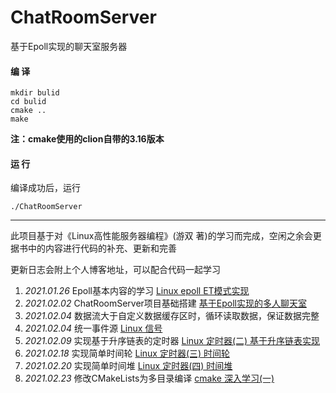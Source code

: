 # ChatRoomServer
基于Epoll实现的聊天室服务器

#### 编 译
```$xslt
mkdir bulid
cd bulid
cmake ..
make
```
**注：cmake使用的clion自带的3.16版本**

#### 运 行
编译成功后，运行
```$xslt
./ChatRoomServer
```
---
此项目基于对《Linux高性能服务器编程》(游双 著)的学习而完成，空闲之余会更据书中的内容进行代码的补充、更新和完善

更新日志会附上个人博客地址，可以配合代码一起学习
1. _2021.01.26_  Epoll基本内容的学习 [Linux epoll ET模式实现](https://www.jianshu.com/p/ca699516c2db)
2. _2021.02.02_  ChatRoomServer项目基础搭建 [基于Epoll实现的多人聊天室](https://www.jianshu.com/p/c5829b05cdf0)
3. _2021.02.04_  数据流大于自定义数据缓存区时，循环读取数据，保证数据完整
4. _2021.02.04_  统一事件源 [Linux 信号](https://www.jianshu.com/p/10383d4ac963)
5. _2021.02.09_  实现基于升序链表的定时器 [Linux 定时器(二) 基于升序链表实现](https://www.jianshu.com/p/5079184c4aeb)
6. _2021.02.18_  实现简单时间轮 [Linux 定时器(三) 时间轮](https://www.jianshu.com/p/df55c5a1f8c3)
7. _2021.02.20_  实现简单时间堆 [Linux 定时器(四) 时间堆](https://www.jianshu.com/p/e880f398530d)
8. _2021.02.23_  修改CMakeLists为多目录编译 [cmake 深入学习(一)](https://www.jianshu.com/p/41ffb634d30d)
